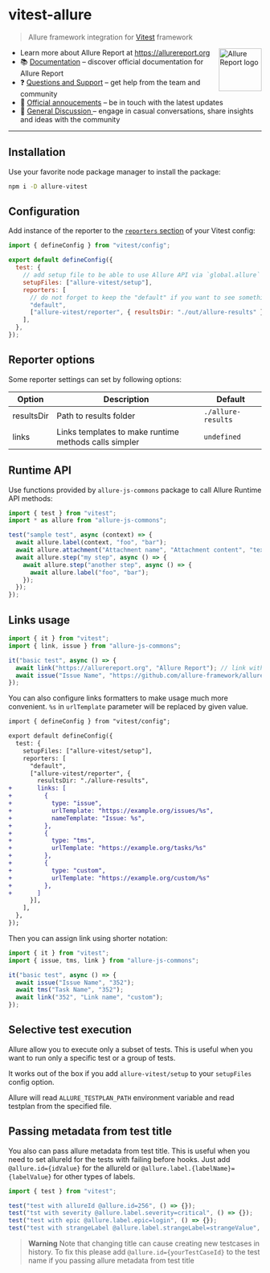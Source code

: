 # vitest-allure

> Allure framework integration for [Vitest](https://vitest.dev/) framework

<img src="https://allurereport.org/public/img/allure-report.svg" height="85px" alt="Allure Report logo" align="right" />

- Learn more about Allure Report at https://allurereport.org
- 📚 [Documentation](https://allurereport.org/docs/) – discover official documentation for Allure Report
- ❓ [Questions and Support](https://github.com/orgs/allure-framework/discussions/categories/questions-support) – get help from the team and community
- 📢 [Official annoucements](https://github.com/orgs/allure-framework/discussions/categories/announcements) – be in touch with the latest updates
- 💬 [General Discussion ](https://github.com/orgs/allure-framework/discussions/categories/general-discussion) – engage in casual conversations, share insights and ideas with the community

---

## Installation

Use your favorite node package manager to install the package:

```bash
npm i -D allure-vitest
```

## Configuration

Add instance of the reporter to the [`reporters` section](https://vitest.dev/config/#reporters) of your Vitest config:

```js
import { defineConfig } from "vitest/config";

export default defineConfig({
  test: {
    // add setup file to be able to use Allure API via `global.allure` in your tests and to get test plan support
    setupFiles: ["allure-vitest/setup"],
    reporters: [
      // do not forget to keep the "default" if you want to see something in the console
      "default",
      ["allure-vitest/reporter", { resultsDir: "./out/allure-results" }],
    ],
  },
});
```

## Reporter options

Some reporter settings can set by following options:

| Option     | Description                                           | Default            |
| ---------- | ----------------------------------------------------- | ------------------ |
| resultsDir | Path to results folder                                | `./allure-results` |
| links      | Links templates to make runtime methods calls simpler | `undefined`        |

## Runtime API

Use functions provided by `allure-js-commons` package to call Allure Runtime API methods:

```js
import { test } from "vitest";
import * as allure from "allure-js-commons";

test("sample test", async (context) => {
  await allure.label(context, "foo", "bar");
  await allure.attachment("Attachment name", "Attachment content", "text/plain");
  await allure.step("my step", async () => {
    await allure.step("another step", async () => {
      await allure.label("foo", "bar");
    });
  });
});
```

## Links usage

```js
import { it } from "vitest";
import { link, issue } from "allure-js-commons";

it("basic test", async () => {
  await link("https://allurereport.org", "Allure Report"); // link with name
  await issue("Issue Name", "https://github.com/allure-framework/allure-js/issues/352");
});
```

You can also configure links formatters to make usage much more convenient. `%s`
in `urlTemplate` parameter will be replaced by given value.

```diff
import { defineConfig } from "vitest/config";

export default defineConfig({
  test: {
    setupFiles: ["allure-vitest/setup"],
    reporters: [
      "default",
      ["allure-vitest/reporter", {
        resultsDir: "./allure-results",
+       links: [
+         {
+           type: "issue",
+           urlTemplate: "https://example.org/issues/%s",
+           nameTemplate: "Issue: %s",
+         },
+         {
+           type: "tms",
+           urlTemplate: "https://example.org/tasks/%s"
+         },
+         {
+           type: "custom",
+           urlTemplate: "https://example.org/custom/%s"
+         },
+       ]
      }],
    ],
  },
});
```

Then you can assign link using shorter notation:

```js
import { it } from "vitest";
import { issue, tms, link } from "allure-js-commons";

it("basic test", async () => {
  await issue("Issue Name", "352");
  await tms("Task Name", "352");
  await link("352", "Link name", "custom");
});
```

## Selective test execution

Allure allow you to execute only a subset of tests. This is useful when you want 
to run only a specific test or a group of tests.

It works out of the box if you add `allure-vitest/setup` to your `setupFiles` 
config option.

Allure will read `ALLURE_TESTPLAN_PATH` environment variable and read testplan 
from the specified file.

## Passing metadata from test title

You also can pass allure metadata from test title.
This is useful when you need to set allureId for the tests with failing before hooks. Just add `@allure.id={idValue}` for the allureId or `@allure.label.{labelName}={labelValue}` for other types of labels.

```ts
import { test } from "vitest";

test("test with allureId @allure.id=256", () => {});
test("tst with severity @allure.label.severity=critical", () => {});
test("test with epic @allure.label.epic=login", () => {});
test("test with strangeLabel @allure.label.strangeLabel=strangeValue", () => {});
```

> **Warning**
> Note that changing title can cause creating new testcases in history.
> To fix this please add `@allure.id={yourTestCaseId}` to the test name if you passing allure metadata from test title
